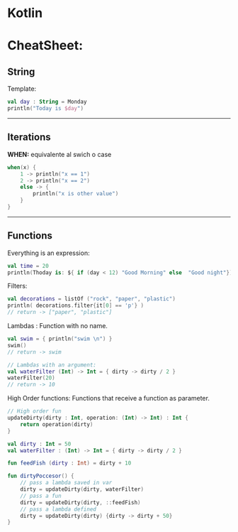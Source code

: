 # Kotlin
# CheatSheet:
## String
Template:
```kt
val day : String = Monday
println("Today is $day")
```
---
## Iterations
**WHEN:**
equivalente al swich o case
```kt
when(x) {
	1 -> println("x == 1")
	2 -> println("x == 2")
	else -> {
		println("x is other value")
	}
}
```
---
## Functions
Everything is an expression:
```kt
val time = 20
println(Thoday is: ${ if (day < 12) "Good Morning" else  "Good night"})
```

Filters: 
```kt
val decorations = listOf ("rock", "paper", "plastic")
println( decorations.filter{it[0] == 'p'} )
// return -> ["paper", "plastic"]
```
Lambdas : Function with no name.
```kt
val swim = { println("swim \n") }
swim()
// return -> swim

// Lambdas with an argument:
val waterFilter (Int) -> Int = { dirty -> dirty / 2 }
waterFilter(20)
// return -> 10

```
High Order functions: Functions that receive a function as parameter. 
```kt
// High order fun
updateDirty(dirty : Int, operation: (Int) -> Int) : Int {
	return operation(dirty)
}

val dirty : Int = 50
val waterFilter : (Int) -> Int = { dirty -> dirty / 2 }

fun feedFish (dirty : Int) = dirty + 10 

fun dirtyPoccesor() {
	// pass a lambda saved in var
	dirty = updateDirty(dirty, waterFilter)
	// pass a fun 
	dirty = updateDirty(dirty, ::feedFish)
	// pass a lambda defined
	dirty = updateDirty(dirty) {dirty -> dirty + 50}
}
```